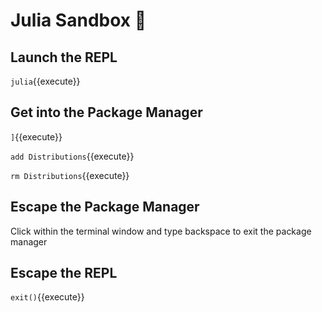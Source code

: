 # Julia Sandbox 💖

## Launch the REPL

`julia`{{execute}}

## Get into the Package Manager

`]`{{execute}}

`add Distributions`{{execute}}

`rm Distributions`{{execute}}

## Escape the Package Manager

Click within the terminal window and type backspace to exit the package manager

## Escape the REPL

`exit()`{{execute}}
